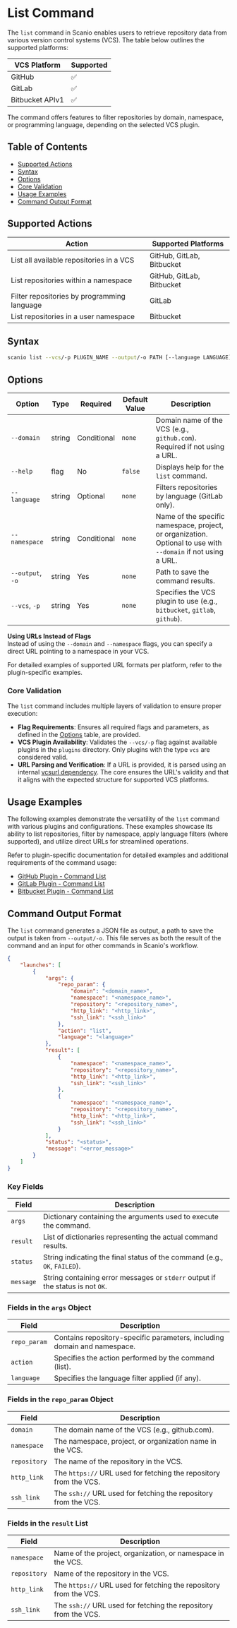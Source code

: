 # List Command
The `list` command in Scanio enables users to retrieve repository data from various version control systems (VCS). The table below outlines the supported platforms:

| VCS Platform       | Supported  |
|--------------------|------------|
| GitHub             | ✅         | 
| GitLab             | ✅         |
| Bitbucket APIv1    | ✅         |

The command offers features to filter repositories by domain, namespace, or programming language, depending on the selected VCS plugin.

## Table of Contents

- [Supported Actions](#supported-actions)
- [Syntax](#syntax)
- [Options](#options)
- [Core Validation](#core-validation)
- [Usage Examples](#usage-examples)
- [Command Output Format](#command-output-format)

## Supported Actions

| Action                                      | Supported Platforms          |
|---------------------------------------------|------------------------------|
| List all available repositories in a VCS    | GitHub, GitLab, Bitbucket    |
| List repositories within a namespace        | GitHub, GitLab, Bitbucket    |
| Filter repositories by programming language | GitLab                       |
| List repositories in a user namespace       | Bitbucket                    |


## Syntax
```bash
scanio list --vcs/-p PLUGIN_NAME --output/-o PATH [--language LANGUAGE] {--domain VCS_DOMAIN_NAME --namespace NAMESPACE | URL}
```

## Options

| Option           | Type   | Required   | Default Value | Description                                                                 |
| ---------------- | ------ | ---------- | ------------- | --------------------------------------------------------------------------- |
| `--domain`       | string | Conditional| `none`        | Domain name of the VCS (e.g., `github.com`). Required if not using a URL.   |
| `--help`         | flag   | No         | `false`       | Displays help for the `list` command.                                       |
| `--language`     | string | Optional   | `none`        | Filters repositories by language (GitLab only).                             |
| `--namespace`    | string | Conditional| `none`        | Name of the specific namespace, project, or organization. Optional to use with `--domain` if not using a URL. |
| `--output`, `-o` | string | Yes        | `none`        | Path to save the command results.                                           |
| `--vcs`, `-p`    | string | Yes        | `none`        | Specifies the VCS plugin to use (e.g., `bitbucket`, `gitlab`, `github`).    |


**Using URLs Instead of Flags** <br>
Instead of using the `--domain` and `--namespace` flags, you can specify a direct URL pointing to a namespace in your VCS. 

For detailed examples of supported URL formats per platform, refer to the plugin-specific examples.

### Core Validation
The `list` command includes multiple layers of validation to ensure proper execution:
- **Flag Requirements**: Ensures all required flags and parameters, as defined in the [Options](#options) table, are provided.
- **VCS Plugin Availability**: Validates the `--vcs/-p` flag against available plugins in the `plugins` directory. Only plugins with the type `vcs` are considered valid.
- **URL Parsing and Verification**: If a URL is provided, it is parsed using an internal [vcsurl dependency](../../pkg/shared/vcsurl/vcsurl.go). The core ensures the URL's validity and that it aligns with the expected structure for supported VCS platforms.

## Usage Examples
The following examples demonstrate the versatility of the `list` command with various plugins and configurations. These examples showcase its ability to list repositories, filter by namespace, apply language filters (where supported), and utilize direct URLs for streamlined operations.

Refer to plugin-specific documentation for detailed examples and additional requirements of the command usage:
- [GitHub Plugin - Command List](plugin-github.md#command-list)
- [GitLab Plugin - Command List](plugin-gitlab.md#command-list)
- [Bitbucket Plugin - Command List](plugin-bitbucket.md#command-list)

## Command Output Format
The `list` command generates a JSON file as output, a path to save the output is taken from `--output/-o`. This file serves as both the result of the command and an input for other commands in Scanio's workflow.

```json
{
    "launches": [
        {
            "args": {
                "repo_param": {
                    "domain": "<domain_name>",
                    "namespace": "<namespace_name>",
                    "repository": "<repository_name>",
                    "http_link": "<http_link>",
                    "ssh_link": "<ssh_link>"
                },
                "action": "list",
                "language": "<language>"
            },
            "result": [
                {
                    "namespace": "<namespace_name>",
                    "repository": "<repository_name>",
                    "http_link": "<http_link>",
                    "ssh_link": "<ssh_link>"
                },                 
                {
                    "namespace": "<namespace_name>",
                    "repository": "<repository_name>",
                    "http_link": "<http_link>",
                    "ssh_link": "<ssh_link>"
                }
            ],
            "status": "<status>",
            "message": "<error_message>"
        }
    ]
}
```

### Key Fields
| Field       | Description                                                                 |
|-------------|-----------------------------------------------------------------------------|
| `args`      | Dictionary containing the arguments used to execute the command.            |
| `result`    | List of dictionaries representing the actual command results.               |
| `status`    | String indicating the final status of the command (e.g., `OK`, `FAILED`).   |
| `message`   | String containing error messages or `stderr` output if the status is not `OK`.|

### Fields in the `args` Object

| Field       | Description                                                                 |
|-------------|-----------------------------------------------------------------------------|
| `repo_param`| Contains repository-specific parameters, including domain and namespace.    |
| `action`    | Specifies the action performed by the command (list).                       |
| `language`  | Specifies the language filter applied (if any).                             |

### Fields in the `repo_param` Object

| Field       | Description                                                                 |
|-------------|-----------------------------------------------------------------------------|
| `domain`    | The domain name of the VCS (e.g., github.com).                              |
| `namespace` | The namespace, project, or organization name in the VCS.                    |
| `repository`| The name of the repository in the VCS.                                      |
| `http_link` | The `https://` URL used for fetching the repository from the VCS.           |
| `ssh_link`  | The `ssh://` URL used for fetching the repository from the VCS.           |

### Fields in the `result` List
| Field       | Description                                                                 |
|-------------|-----------------------------------------------------------------------------|
| `namespace` | Name of the project, organization, or namespace in the VCS.                 |
| `repository`| Name of the repository in the VCS.                                          |
| `http_link` | The `https://` URL used for fetching the repository from the VCS.           |
| `ssh_link`  | The `ssh://` URL used for fetching the repository from the VCS.           |
